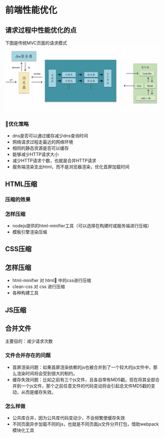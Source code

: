 # 前端性能优化

## 请求过程中性能优化的点
下图是传统MVC页面的请求模式
![](./img/01.png)
### 优化策略
- dns是否可以通过缓存减少dns查询时间
- 网络请求过程走最近的网络环境
- 相同的静态资源是否可以缓存
- 能够减少HTTP请求大小
- 减少HTTP请求个数，也就是合并HTTP请求
- 服务端渲染支出html，而不是浏览器渲染，优化首屏加载时间

## HTML压缩

### 压缩的效果

### 怎样压缩
- nodejs提供的html-minifier工具（可以选择在构建时或服务端进行压缩）
- 模板引擎渲染压缩

## CSS压缩

## 怎样压缩
- html-minifier 对 html 中的css进行压缩
- clean-css 对 css 进行压缩
- 各种构建工具

## JS压缩

## 合并文件
主要目的：减少请求次数
### 文件合并存在的问题
- 首屏渲染问题：如果首屏渲染依赖的js也被合并到了一个较大的js文件中，那么渲染时间将会受到很大的制约。
- 缓存失效问题：比如之前有三个js文件，且各自带有MD5戳，现在将其全部合并到一个js文件，那个之前任意文件的代码变动将会引起总文件MD5戳的变动，从而是缓存失效。

### 怎么样做
- 公共库合并，因为公共库代码变动少，不会频繁使缓存失效
- 不同页面异步加载不同的js，也就是不同页面js文件分开打包，借助webpack模块化工具